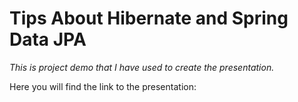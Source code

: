 # Tips About Hibernate and Spring Data JPA

*This is project demo that I have used to create the presentation.*

Here you will find the link to the presentation: 

